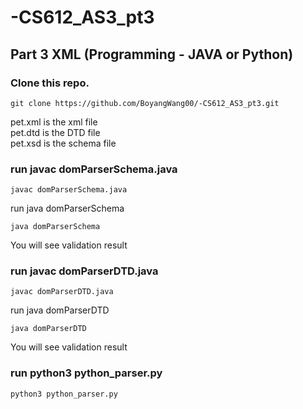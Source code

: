 # -CS612_AS3_pt3
## Part 3 XML (Programming - JAVA or Python)

### Clone this repo. 
```
git clone https://github.com/BoyangWang00/-CS612_AS3_pt3.git
```
pet.xml is the xml file  
pet.dtd is the DTD file  
pet.xsd is the schema file  

### run javac domParserSchema.java   
```
javac domParserSchema.java 
```
run java domParserSchema
```
java domParserSchema
```
You will see validation result  

### run javac domParserDTD.java  
```
javac domParserDTD.java  
```
run java domParserDTD  
```
java domParserDTD  
```
You will see validation result  

### run python3 python_parser.py  
```
python3 python_parser.py  
```
